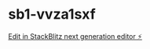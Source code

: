 # sb1-vvza1sxf

[Edit in StackBlitz next generation editor ⚡️](https://stackblitz.com/~/github.com/mighty665/sb1-vvza1sxf)